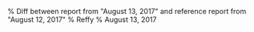 % Diff between report from "August 13, 2017" and reference report from "August 12, 2017"
% Reffy
% August 13, 2017

